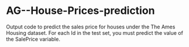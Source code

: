 # AG--House-Prices-prediction
Output code to predict the sales price for houses under the The Ames Housing dataset. For each Id in the test set, you must predict the value of the SalePrice variable.
